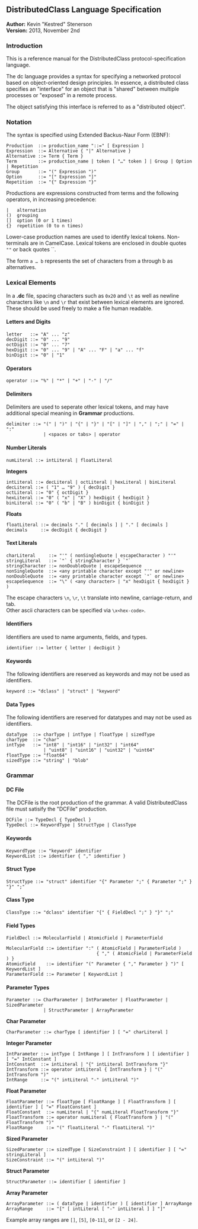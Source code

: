 DistributedClass Language Specification
---------------------------------------
**Author:** Kevin "Kestred" Stenerson  
**Version:** 2013, November 2nd

### Introduction ###
This is a reference manual for the DistributedClass protocol-specification language.

The dc language provides a syntax for specifying a networked protocol based on object-oriented design
principles.  In essence, a distributed class specifies an "interface" for an object that is "shared"
between multiple processes or "exposed" in a remote process.

The object satisfying this interface is referred to as a "distributed object".



### Notation ###
The syntax is specified using Extended Backus-Naur Form (EBNF):

```
Production  ::= production_name "::=" [ Expression ]
Expression  ::= Alternative { "|" Alternative }
Alternative ::= Term { Term }
Term        ::= production_name | token [ "…" token ] | Group | Option | Repetition
Group       ::= "(" Expression ")"
Option      ::= "[" Expression "]"
Repetition  ::= "{" Expression "}"
```

Productions are expressions constructed from terms and the following operators, in increasing precedence:

```
|   alternation
()  grouping
[]  option (0 or 1 times)
{}  repetition (0 to n times)
```

Lower-case production names are used to identify lexical tokens. Non-terminals are in CamelCase.
Lexical tokens are enclosed in double quotes `""` or back quotes ``.

The form `a … b` represents the set of characters from a through b as alternatives.



### Lexical Elements ###
In a **.dc** file, spacing characters such as `0x20` and `\t` as well as newline characters
like `\n` and `\r` that exist between lexical elements are ignored. 
These should be used freely to make a file human readable.

#### Letters and Digits ###
```
letter   ::= "A" ... "z"
decDigit ::= "0" ... "9"
octDigit ::= "0" ... "7"
hexDigit ::= "0" ... "9" | "A" ... "F" | "a" ... "f"
binDigit ::= "0" | "1"
```

#### Operators ####
```
operator ::= "%" | "*" | "+" | "-" | "/"
```

#### Delimiters ####
Delimiters are used to seperate other lexical tokens, and may have additional special
meaning in **Grammar** productions.
```
delimiter ::= "(" | ")" | "{" | "}" | "[" | "]" | "," | ";" | "=" | ":"
              | <spaces or tabs> | operator
```

#### Number Literals ####
```
numLiteral ::= intLiteral | floatLiteral
```

**Integers**
```
intLiteral ::= decLiteral | octLiteral | hexLiteral | binLiteral
decLiteral ::= ( "1" … "9" ) { decDigit }
octLiteral ::= "0" { octDigit }
hexLiteral ::= "0" ( "x" | "X" ) hexDigit { hexDigit }
binLiteral ::= "0" ( "b" | "B" ) binDigit { binDigit }
```

**Floats**
```
floatLiteral ::= decimals "." [ decimals ] | "." [ decimals ]
decimals     ::= decDigit { decDigit }
```

#### Text Literals ####
```
charLiteral     ::= "'" ( nonSingleQuote | escapeCharacter ) "'" 
stringLiteral   ::= `"` { stringCharacter } `"`
stringCharacter ::= nonDoubleQuote | escapeSequence
nonSingleQuote  ::= <any printable character except "'" or newline>
nonDoubleQuote  ::= <any printable character except `"` or newline>
escapeSequence  ::= "\" ( <any character> | "x" hexDigit { hexDigit } )
```
The escape characters `\n`, `\r`, `\t` translate into newline, carriage-return, and tab.  
Other ascii characters can be specified via `\x<hex-code>`.

#### Identifiers ####
Identifiers are used to name arguments, fields, and types.
```
identifier ::= letter { letter | decDigit }
```

#### Keywords ####
The following identifiers are reserved as keywords and may not be used as identifiers.
```
keyword ::= "dclass" | "struct" | "keyword"
```

#### Data Types ####
The following identifiers are reserved for datatypes and may not be used as identifiers.
```
dataType  ::= charType | intType | floatType | sizedType
charType  ::= "char"
intType   ::= "int8" | "int16" | "int32" | "int64"
              | "uint8" | "uint16" | "uint32" | "uint64"
floatType ::= "float64"
sizedType ::= "string" | "blob"
```



### Grammar ###

#### DC File ####
The DCFile is the root production of the grammar.  A valid DistributedClass file
must satisify the "DCFile" production.
```
DCFile ::= TypeDecl { TypeDecl }
TypeDecl ::= KeywordType | StructType | ClassType
```

#### Keywords ####
```
KeywordType ::= "keyword" identifier
KeywordList ::= identifier { "," identifier }
```

#### Struct Type ####
```
StructType ::= "struct" identifier "{" Parameter ";" { Parameter ";" } "}" ";"
```

#### Class Type ####
```
ClassType ::= "dclass" identifier "{" { FieldDecl ";" } "}" ";"
```

#### Field Types ####
```
FieldDecl ::= MolecularField | AtomicField | ParameterField
```

```
MolecularField ::= identifier ":" ( AtomicField | ParameterField )
                                  { "," ( AtomicField | ParameterField ) }
AtomicField    ::= identifier "(" Parameter { "," Parameter } ")" [ KeywordList ]
ParameterField ::= Parameter [ KeywordList ]
```

#### Parameter Types ####
```
Parameter ::= CharParameter | IntParameter | FloatParameter | SizedParameter
              | StructParameter | ArrayParameter
```

**Char Parameter**
```
CharParameter ::= charType [ identifier ] [ "=" charLiteral ]
```

**Integer Parameter**
```
IntParameter ::= intType [ IntRange ] [ IntTransform ] [ identifier ] [ "=" IntConstant ] 
IntConstant  ::= intLiteral | "{" intLiteral IntTransform "}"
IntTransform ::= operator intLiteral { IntTransform } | "(" IntTransform ")"
IntRange     ::= "(" intLiteral "-" intLiteral ")"
```

**Float Parameter**
```
FloatParameter ::= floatType [ FloatRange ] [ FloatTransform ] [ identifier ] [ "=" FloatConstant ]
FloatConstant  ::= numLiteral | "{" numLiteral FloatTransform "}"
FloatTransform ::= operator numLiteral { FloatTransform } | "(" FloatTransform ")"
FloatRange     ::= "(" floatLiteral "-" floatLiteral ")"
```

**Sized Parameter**
```
SizedParameter ::= sizedType [ SizeConstraint ] [ identifier ] [ "=" stringLiteral ]
SizeConstraint ::= "(" intLiteral ")"
```

**Struct Parameter**
```
StructParameter ::= identifier [ identifier ]
```

**Array Parameter**
```
ArrayParameter ::= ( dataType | identifier ) [ identifier ] ArrayRange
ArrayRange     ::= "[" [ intLiteral [ "-" intLiteral ] ] "]"
```

Example array ranges are `[]`, `[5]`, `[0-11]`, or `[2 - 24]`.
